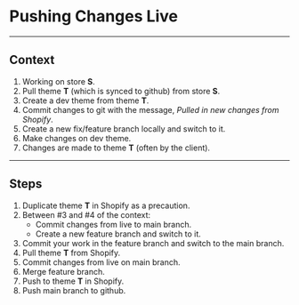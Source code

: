 # Pushing Changes Live

---

## Context

1. Working on store **S**.
2. Pull theme **T** (which is synced to github) from store **S**.
3. Create a dev theme from theme **T**.
4. Commit changes to git with the message, *Pulled in new changes from Shopify*.
5. Create a new fix/feature branch locally and switch to it.
6. Make changes on dev theme.
7. Changes are made to theme **T** (often by the client).

---

## Steps

1. Duplicate theme **T** in Shopify as a precaution.
2. Between #3 and #4 of the context:
	- Commit changes from live to main branch.
	- Create a new feature branch and switch to it.
3. Commit your work in the feature branch and switch to the main branch.
4. Pull theme **T** from Shopify.
5. Commit changes from live on main branch.
6. Merge feature branch.
7. Push to theme **T** in Shopify.
8. Push main branch to github.
